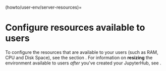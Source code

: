 (howto/user-env/server-resources)=

# Configure resources available to users

To configure the resources that are available to your users (such as
RAM, CPU and Disk Space), see the section [](#tljh-set-user-limits).
For information on **resizing** the environment available to users _after_ you\'ve created
your JupyterHub, see [](#howto-admin-resize).
